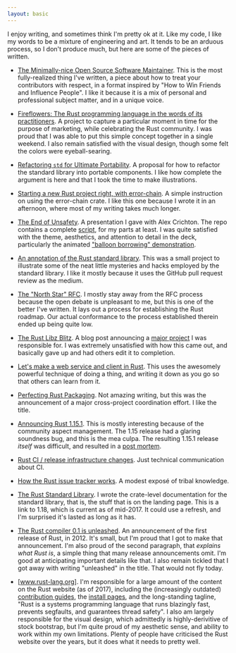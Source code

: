 ```yaml
---
layout: basic
---
```


I enjoy writing, and sometimes think I'm pretty ok at it. Like my
code, I like my words to be a mixture of engineering and art. It tends
to be an arduous process, so I don't produce much, but here are some
of the pieces of written.

* [The Minimally-nice Open Source Software Maintainer][nice]. This is
  the most fully-realized thing I've written, a piece about how to
  treat your contributors with respect, in a format inspired by "How
  to Win Friends and Influence People". I like it because it is a mix
  of personal and professional subject matter, and in a unique voice.

* [Fireflowers: The Rust programming language in the words of its
  practitioners][ff]. A project to capture a particular moment in time
  for the purpose of marketing, while celebrating the Rust community.
  I was proud that I was able to put this simple concept together in a
  single weekend. I also remain satisfied with the visual design,
  though some felt the colors were eyeball-searing.

* [Refactoring `std` for Ultimate Portability][r]. A proposal for how
  to refactor the standard library into portable components. I like
  how complete the argument is here and that I took the time to make
  illustrations.

* [Starting a new Rust project right, with error-chain][ec]. A simple
  instruction on using the error-chain crate. I like this one because
  I wrote it in an afternoon, where most of my writing takes much
  longer.

* [The End of Unsafety][unsafety]. A presentation I gave with Alex
  Crichton. The repo contains a complete [script], for my parts at
  least. I was quite satisfied with the theme, aesthetics, and
  attention to detail in the deck, particularly the animated ["balloon
  borrowing" demonstration][bb].

* [An annotation of the Rust standard library][astd]. This was a small
  project to illustrate some of the neat little mysteries and hacks
  employed by the standard library. I like it mostly because it uses
  the GitHub pull request review as the medium.

* [The "North Star" RFC][ns]. I mostly stay away from the RFC process
  because the open debate is unpleasant to me, but this is one of the
  better I've written. It lays out a process for establishing the Rust
  roadmap. Our actual conformance to the process established therein
  ended up being quite low.

* [The Rust Libz Blitz][blitz1]. A blog post announcing a [major
  project][blitz2] I was responsible for. I was extremely unsatisfied
  with how this came out, and basically gave up and had others edit it
  to completion.

* [Let's make a web service and client in Rust][httptest]. This uses
  the awesomely powerful technique of doing a thing, and writing it
  down as you go so that others can learn from it.

* [Perfecting Rust Packaging][prp]. Not amazing writing, but this was
  the announcement of a major cross-project coordination effort. I
  like the title.

* [Announcing Rust 1.15.1][151]. This is mostly interesting because of
  the community aspect management. The 1.15 release had a glaring
  soundness bug, and this is the mea culpa. The resulting 1.15.1
  release _itself_ was difficult, and resulted in a [post mortem].

* [Rust CI / release infrastructure changes][ci]. Just technical
  communication about CI.

* [How the Rust issue tracker works][i]. A modest exposé of tribal
  knowledge.

* [The Rust Standard Library][std]. I wrote the crate-level
  documentation for the standard library, that is, the stuff that is
  on the landing page. This is a link to 1.18, which is current
  as of mid-2017. It could use a refresh, and I'm surprised it's
  lasted as long as it has.

* [The Rust compiler 0.1 is unleashed][0.1]. An announcement of the
  first release of Rust, in 2012. It's small, but I'm proud that I got
  to make that announcement. I'm also proud of the second paragraph,
  that _explains what Rust is_, a simple thing that many release
  announcements omit. I'm good at anticipating important details like
  that. I also remain tickled that I got away with writing "unleashed"
  in the title. That would not fly today.

* [www.rust-lang.org]. I'm responsible for a large amount of the
  content on the Rust website (as of 2017), including the
  (increasingly outdated) [contribution guides], the [install pages],
  and the long-standing tagline, "Rust is a systems programming
  language that runs blazingly fast, prevents segfaults, and
  guarantees thread safety". I also am largely responsible for the
  visual design, which admittedly is highly-derivitive of stock
  bootstrap, but I'm quite proud of my aesthetic sense, and ability to
  work within my own limitations. Plenty of people have criticised the
  Rust website over the years, but it does what it needs to pretty
  well.

[install pages]: https://www.rust-lang.org/en-US/install.html
[contribution guides]: https://www.rust-lang.org/en-US/contribute.html
[nice]: http://brson.github.io/2017/04/05/minimally-nice-maintainer
[r]: https://internals.rust-lang.org/t/refactoring-std-for-ultimate-portability/4301
[i]: https://internals.rust-lang.org/t/how-the-rust-issue-tracker-works/3951
[ns]: https://github.com/rust-lang/rfcs/blob/master/text/1728-north-star.md
[ec]: http://brson.github.io/2016/11/30/starting-with-error-chain
[tls]: https://groups.google.com/d/msg/mozilla.dev.servo/3mfkRehXAo4/MXTzpqsFAQAJ
[ci]: https://internals.rust-lang.org/t/rust-ci-release-infrastructure-changes/4489
[151]: https://internals.rust-lang.org/t/rust-ci-release-infrastructure-changes/4489
[post mortem]: https://internals.rust-lang.org/t/rust-1-15-1-release-postmortem/4766
[blitz1]: https://blog.rust-lang.org/2017/05/05/libz-blitz.html
[blitz2]: https://internals.rust-lang.org/t/rust-libz-blitz/5184
[prp]: https://internals.rust-lang.org/t/perfecting-rust-packaging/2623
[unsafety]: https://brson.github.io/the-end-of-unsafety/#/INTRO
[script]: https://github.com/brson/the-end-of-unsafety/blob/master/script.md
[bb]: https://brson.github.io/the-end-of-unsafety/#/BAL
[ff]: https://brson.github.io/fireflowers
[0.1]: https://mail.mozilla.org/pipermail/rust-dev/2012-January/001256.html
[astd]: https://github.com/brson/annotated-std-rs/commit/e50c2b16455ceff29488bf1f058b6c10906ef990
[httptest]: https://github.com/brson/httptest
[std]: https://doc.rust-lang.org/1.18.0/std/
[www.rust-lang.org]: https://www.rust-lang.org
